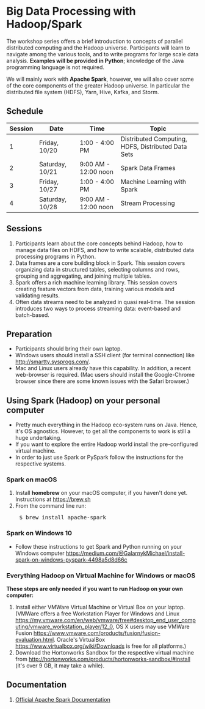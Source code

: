 # Big Data Processing with Hadoop/Spark
The workshop series offers a brief introduction to concepts of parallel distributed computing and the Hadoop universe. Participants will learn to navigate among the various tools, and to write programs for large scale data analysis. **Examples will be provided in Python**; knowledge of the Java programming language is not required.

We will mainly work with **Apache Spark**, however, we will also cover some of the core components of the greater Hadoop universe. In particular the distributed file system (HDFS), Yarn, Hive, Kafka, and Storm.

## Schedule

Session | Date | Time | Topic
--------|------|------|------
1| Friday, 10/20 | 1:00 - 4:00 PM | Distributed Computing, HDFS, Distributed Data Sets
2| Saturday, 10/21 | 9:00 AM - 12:00 noon | Spark Data Frames
3| Friday, 10/27 | 1:00 - 4:00 PM | Machine Learning with Spark
4| Saturday, 10/28 | 9:00 AM - 12:00 noon | Stream Processing



## Sessions

1. Participants learn about the core concepts behind Hadoop, how to manage data files on HDFS, and how to write scalable, distributed data processing programs in Python.
2. Data frames are a core building block in Spark. This session covers organizing data in structured tables, selecting columns and rows, grouping and aggregating, and joining multiple tables.
3. Spark offers a rich machine learning library. This session covers creating feature vectors from data, training various models and validating results.
4. Often data streams need to be analyzed in quasi real-time. The session introduces two ways to process streaming data: event-based and batch-based.



## Preparation
- Participants should bring their own laptop.
- Windows users should install a SSH client (for terminal connection) like http://smartty.sysprogs.com/.
- Mac and Linux users already have this capability.
In addition, a recent web-browser is required. (Mac users should install the Google-Chrome browser since there are some known issues with the Safari browser.)


## Using Spark (Hadoop) on your personal computer
- Pretty much everything in the Hadoop eco-system runs on Java. Hence, it's OS agnostics. However, to get all the components to work is still a huge undertaking.
- If you want to explore the entire Hadoop world install the pre-configured virtual machine.
- In order to just use Spark or PySpark follow the instructions for the respective systems.

### Spark on macOS
1. Install **homebrew** on your macOS computer, if you haven't done yet. Instructions at https://brew.sh
2. From the command line run:
<pre>
    $ brew install apache-spark
</pre>


### Spark on Windows 10
- Follow these instructions to get Spark and Python running on your Windows computer https://medium.com/@GalarnykMichael/install-spark-on-windows-pyspark-4498a5d8d66c

### Everything Hadoop on Virtual Machine for Windows or macOS
**These steps are only needed if you want to run Hadoop on your own computer:**
1. Install either VMWare Virtual Machine or Virtual Box on your laptop. (VMWare offers a free Workstation Player for Windows and Linux https://my.vmware.com/en/web/vmware/free#desktop_end_user_computing/vmware_workstation_player/12_0, OS X users may use VMWare Fusion https://www.vmware.com/products/fusion/fusion-evaluation.html. Oracle's VirtualBox https://www.virtualbox.org/wiki/Downloads is free for all platforms.)
2. Download the Hortonworks Sandbox for the respective virtual machine from http://hortonworks.com/products/hortonworks-sandbox/#install (it's over 9 GB, it may take a while).




## Documentation
1. [Official Apache Spark Documentation](http://spark.apache.org/docs/latest/)
